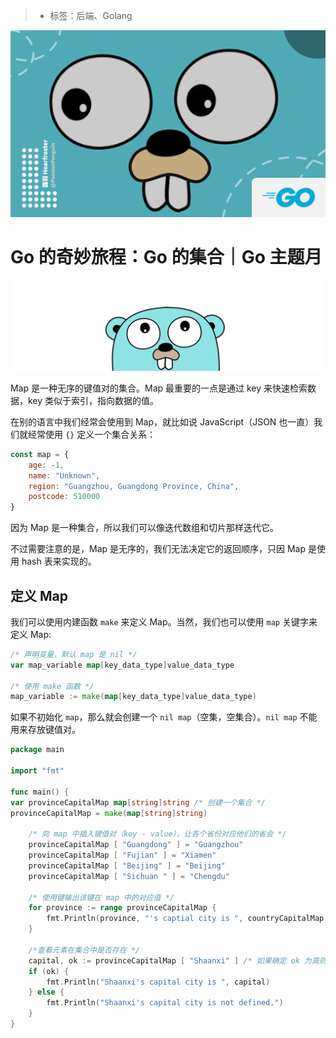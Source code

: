 > * 标签：后端、Golang

![](../images/go-function.md-15ee9e1f856447fba1935aa98925c0b9~tplv-k3u1fbpfcp-zoom-1.image)

# Go 的奇妙旅程：Go 的集合｜Go 主题月

![](../images/go-function.md-ee51d3128b444d8f89fdb67552054550~tplv-k3u1fbpfcp-zoom-1.image)

Map 是一种无序的键值对的集合。Map 最重要的一点是通过 key 来快速检索数据，key 类似于索引，指向数据的值。

在别的语言中我们经常会使用到 Map，就比如说 JavaScript（JSON 也一直）我们就经常使用 `{}` 定义一个集合关系：

```javascript
const map = {
    age: -1,
    name: "Unknown",
    region: "Guangzhou, Guangdong Province, China",
    postcode: 510000
}
```

因为 Map 是一种集合，所以我们可以像迭代数组和切片那样迭代它。

不过需要注意的是，Map 是无序的，我们无法决定它的返回顺序，只因 Map 是使用 hash 表来实现的。

## 定义 Map

我们可以使用内建函数 `make` 来定义 Map。当然，我们也可以使用 `map` 关键字来定义 Map:

```go
/* 声明变量，默认 map 是 nil */
var map_variable map[key_data_type]value_data_type

/* 使用 make 函数 */
map_variable := make(map[key_data_type]value_data_type)
```

如果不初始化 `map`，那么就会创建一个 `nil map`（空集，空集合）。`nil map` 不能用来存放键值对。

```go
package main

import "fmt"

func main() {
var provinceCapitalMap map[string]string /* 创建一个集合 */
provinceCapitalMap = make(map[string]string)

    /* 向 map 中插入键值对（key - value），让各个省份对应他们的省会 */
    provinceCapitalMap [ "Guangdong" ] = "Guangzhou"
    provinceCapitalMap [ "Fujian" ] = "Xiamen"
    provinceCapitalMap [ "Beijing" ] = "Beijing"
    provinceCapitalMap [ "Sichuan " ] = "Chengdu"

    /* 使用键输出该键在 map 中的对应值 */
    for province := range provinceCapitalMap {
        fmt.Println(province, "'s captial city is ", countryCapitalMap [country])
    }

    /*查看元素在集合中是否存在 */
    capital, ok := provinceCapitalMap [ "Shaanxi" ] /* 如果确定 ok 为真则表示记录存在，否则表示没有定义该记录 */
    if (ok) {
        fmt.Println("Shaanxi's capital city is ", capital)
    } else {
        fmt.Println("Shaanxi's capital city is not defined.")
    }
}
```